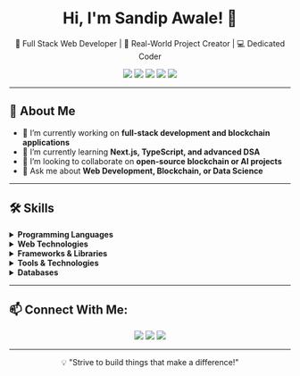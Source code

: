 <h1 align="center">Hi, I'm Sandip Awale! 👋</h1>

<p align="center">
  🌟 Full Stack Web Developer | 🚀 Real-World Project Creator | 💻 Dedicated Coder
</p>

<p align="center">
  <img src="https://img.shields.io/badge/-Java-007396?logo=java&logoColor=white&style=for-the-badge" />
  <img src="https://img.shields.io/badge/-Python-3776AB?logo=python&logoColor=white&style=for-the-badge" />
  <img src="https://img.shields.io/badge/-JavaScript-F7DF1E?logo=javascript&logoColor=white&style=for-the-badge" />
  <img src="https://img.shields.io/badge/-React-61DAFB?logo=react&logoColor=white&style=for-the-badge" />
  <img src="https://img.shields.io/badge/-Node.js-339933?logo=node.js&logoColor=white&style=for-the-badge" />
</p>

---

## 🚀 About Me

- 🔭 I’m currently working on **full-stack development and blockchain applications**
- 🌱 I’m currently learning **Next.js, TypeScript, and advanced DSA**
- 👯 I’m looking to collaborate on **open-source blockchain or AI projects**
- 💬 Ask me about **Web Development, Blockchain, or Data Science**

---

## 🛠️ Skills

<details>
  <summary><b>Programming Languages</b></summary>
  <p>
    <img src="https://img.shields.io/badge/-Java-007396?logo=java&logoColor=white&style=flat-square" />
    <img src="https://img.shields.io/badge/-Python-3776AB?logo=python&logoColor=white&style=flat-square" />
    <img src="https://img.shields.io/badge/-JavaScript-F7DF1E?logo=javascript&logoColor=white&style=flat-square" />
  </p>
</details>

<details>
  <summary><b>Web Technologies</b></summary>
  <p>
    <img src="https://img.shields.io/badge/-HTML5-E34F26?logo=html5&logoColor=white&style=flat-square" />
    <img src="https://img.shields.io/badge/-CSS3-1572B6?logo=css3&logoColor=white&style=flat-square" />
  </p>
</details>

<details>
  <summary><b>Frameworks & Libraries</b></summary>
  <p>
    <img src="https://img.shields.io/badge/-Node.js-339933?logo=node.js&logoColor=white&style=flat-square" />
    <img src="https://img.shields.io/badge/-React-61DAFB?logo=react&logoColor=white&style=flat-square" />
    <img src="https://img.shields.io/badge/-Redux-764ABC?logo=redux&logoColor=white&style=flat-square" />
    <img src="https://img.shields.io/badge/-Bootstrap-563D7C?logo=bootstrap&logoColor=white&style=flat-square" />
    <img src="https://img.shields.io/badge/-Scikit--learn-F7931E?logo=scikit-learn&logoColor=white&style=flat-square" />
    <img src="https://img.shields.io/badge/-NumPy-013243?logo=numpy&logoColor=white&style=flat-square" />
    <img src="https://img.shields.io/badge/-Pandas-150458?logo=pandas&logoColor=white&style=flat-square" />
  </p>
</details>

<details>
  <summary><b>Tools & Technologies</b></summary>
  <p>
    <img src="https://img.shields.io/badge/-Git-F05032?logo=git&logoColor=white&style=flat-square" />
    <img src="https://img.shields.io/badge/-GitHub-181717?logo=github&logoColor=white&style=flat-square" />
    <img src="https://img.shields.io/badge/-AWS-232F3E?logo=amazon-aws&logoColor=white&style=flat-square" />
    <img src="https://img.shields.io/badge/-Blockchain-121D33?logo=blockchain&logoColor=white&style=flat-square" />
  </p>
</details>

<details>
  <summary><b>Databases</b></summary>
  <p>
    <img src="https://img.shields.io/badge/-MySQL-4479A1?logo=mysql&logoColor=white&style=flat-square" />
    <img src="https://img.shields.io/badge/-MongoDB-47A248?logo=mongodb&logoColor=white&style=flat-square" />
    <img src="https://img.shields.io/badge/-Firebase-FFCA28?logo=firebase&logoColor=white&style=flat-square" />
  </p>
</details>

---

## 📫 Connect With Me:

<p align="center">
  <a href="https://twitter.com/yourhandle"><img src="https://img.shields.io/badge/-Twitter-1DA1F2?logo=twitter&logoColor=white&style=for-the-badge" /></a>
  <a href="https://linkedin.com/in/yourprofile"><img src="https://img.shields.io/badge/-LinkedIn-0077B5?logo=linkedin&logoColor=white&style=for-the-badge" /></a>
  <a href="https://yourblog.com"><img src="https://img.shields.io/badge/-Blog-FF5722?logo=blogger&logoColor=white&style=for-the-badge" /></a>
</p>

---

<p align="center">💡 "Strive to build things that make a difference!"</p>
